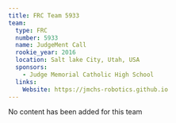 ```yaml
---
title: FRC Team 5933
team:
  type: FRC
  number: 5933
  name: JudgeMent Call
  rookie_year: 2016
  location: Salt lake City, Utah, USA
  sponsors:
    - Judge Memorial Catholic High School
  links:
    Website: https://jmchs-robotics.github.io
---
```

No content has been added for this team
